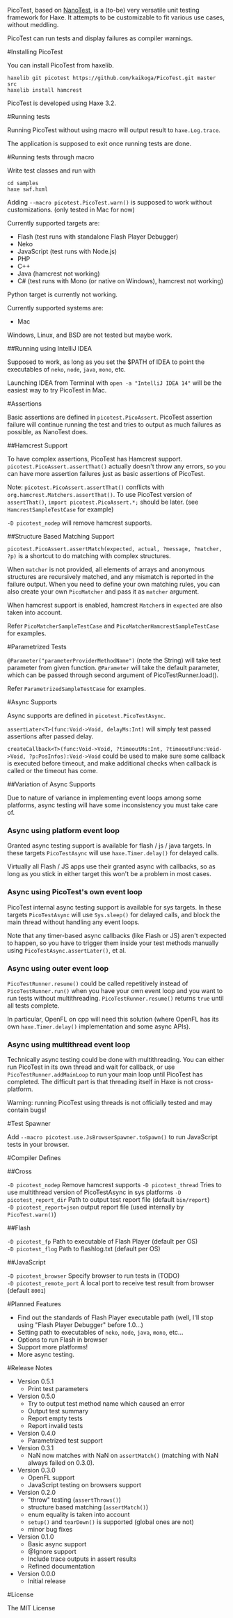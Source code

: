 PicoTest, based on [NanoTest](https://github.com/shohei909/NanoTest),
is a (to-be) very versatile unit testing framework for Haxe.
It attempts to be customizable to fit various use cases, without meddling.

PicoTest can run tests and display failures as compiler warnings.

#Installing PicoTest

You can install PicoTest from haxelib.

```
haxelib git picotest https://github.com/kaikoga/PicoTest.git master src
haxelib install hamcrest
```

PicoTest is developed using Haxe 3.2.

#Running tests

Running PicoTest without using macro will output result to ```haxe.Log.trace```.

The application is supposed to exit once running tests are done. 

#Running tests through macro

Write test classes and run with 

```
cd samples
haxe swf.hxml
```

Adding ```--macro picotest.PicoTest.warn()``` is supposed to work without customizations.
(only tested in Mac for now)

Currently supported targets are:

- Flash (test runs with standalone Flash Player Debugger)
- Neko
- JavaScript (test runs with Node.js)
- PHP
- C++
- Java (hamcrest not working)
- C# (test runs with Mono (or native on Windows), hamcrest not working)

Python target is currently not working.

Currently supported systems are:
- Mac

Windows, Linux, and BSD are not tested but maybe work.

##Running using IntelliJ IDEA

Supposed to work, as long as you set the $PATH of IDEA to point the executables
of ```neko```, ```node```, ```java```, ```mono```, etc.

Launching IDEA from Terminal with ```open -a "IntelliJ IDEA 14"``` will be the easiest way to try PicoTest in Mac.

#Assertions

Basic assertions are defined in ```picotest.PicoAssert```.
PicoTest assertion failure will continue running the test
and tries to output as much failures as possible, as NanoTest does. 

##Hamcrest Support

To have complex assertions, PicoTest has Hamcrest support. 
```picotest.PicoAssert.assertThat()``` actually doesn't throw any errors,
so you can have more assertion failures just as basic assertions of PicoTest.

Note: ```picotest.PicoAssert.assertThat()``` conflicts with ```org.hamcrest.Matchers.assertThat()```.
To use PicoTest version of ```assertThat()```, ```import picotest.PicoAssert.*;``` should be later.
(see ```HamcrestSampleTestCase``` for example)

```-D picotest_nodep``` will remove hamcrest supports.

##Structure Based Matching Support 

```picotest.PicoAssert.assertMatch(expected, actual, ?message, ?matcher, ?p)```
is a shortcut to do matching with complex structures.

When ```matcher``` is not provided, all elements of arrays and anonymous structures are recursively matched,
and any mismatch is reported in the failure output.
When you need to define your own matching rules,
you can also create your own ```PicoMatcher``` and pass it as ```matcher``` argument.

When hamcrest support is enabled, hamcrest ```Matcher```s in ```expected``` are also taken into account.

Refer ```PicoMatcherSampleTestCase``` and ```PicoMatcherHamcrestSampleTestCase``` for examples.

#Parametrized Tests

```@Parameter("parameterProviderMethodName")``` (note the String) will take test parameter from given function.
```@Parameter``` will take the default parameter, which can be passed through second argument of PicoTestRunner.load(). 

Refer ```ParametrizedSampleTestCase``` for examples.

#Async Supports

Async supports are defined in ```picotest.PicoTestAsync```.

```assertLater<T>(func:Void->Void, delayMs:Int)``` will simply test passed assertions after passed delay.

```createCallback<T>(func:Void->Void, ?timeoutMs:Int, ?timeoutFunc:Void->Void, ?p:PosInfos):Void->Void```
could be used to make sure some callback is executed before timeout,
and make additional checks when callback is called or the timeout has come. 

##Variation of Async Supports

Due to nature of variance in implementing event loops among some platforms,
async testing will have some inconsistency you must take care of.

### Async using platform event loop

Granted async testing support is available for flash / js / java targets.
In these targets ```PicoTestAsync``` will use ```haxe.Timer.delay()``` for delayed calls.

Virtually all Flash / JS apps use their granted async with callbacks,
so as long as you stick in either target this won't be a problem in most cases.

### Async using PicoTest's own event loop

PicoTest internal async testing support is available for sys targets.
In these targets ```PicoTestAsync``` will use ```Sys.sleep()``` for delayed calls,
and block the main thread without handling any event loops.

Note that any timer-based async callbacks (like Flash or JS) aren't expected to happen,
so you have to trigger them inside your test methods manually using ```PicoTestAsync.assertLater()```, et al.

### Async using outer event loop

```PicoTestRunner.resume()``` could be called repetitively instead of ```PicoTestRunner.run()```
when you have your own event loop and you want to run tests without multithreading.
```PicoTestRunner.resume()``` returns ```true``` until all tests complete.

In particular, OpenFL on cpp will need this solution
(where OpenFL has its own ```haxe.Timer.delay()``` implementation and some async APIs).

### Async using multithread event loop

Technically async testing could be done with multithreading.
You can either run PicoTest in its own thread and wait for callback,
or use ```PicoTestRunner.addMainLoop``` to run your main loop until PicoTest has completed.
The difficult part is that threading itself in Haxe is not cross-platform.

Warning: running PicoTest using threads is not officially tested and may contain bugs!

#Test Spawner

Add ```--macro picotest.use.JsBrowserSpawner.toSpawn()``` to run JavaScript tests in your browser.  

#Compiler Defines

##Cross

```-D picotest_nodep``` Remove hamcrest supports
```-D picotest_thread``` Tries to use multithread version of PicoTestAsync in sys platforms
```-D picotest_report_dir``` Path to output test report file (default ```bin/report```)  
```-D picotest_report=json``` output report file (used internally by ```PicoTest.warn()```)  

##Flash

```-D picotest_fp``` Path to executable of Flash Player (default per OS)  
```-D picotest_flog``` Path to flashlog.txt (default per OS)

##JavaScript

```-D picotest_browser``` Specify browser to run tests in (TODO)  
```-D picotest_remote_port``` A local port to receive test result from browser (default ```8001```)  

#Planned Features

- Find out the standards of Flash Player executable path (well, I'll stop using "Flash Player Debugger" before 1.0...)
- Setting path to executables of ```neko```, ```node```, ```java```, ```mono```, etc... 
- Options to run Flash in browser
- Support more platforms! 
- More async testing.

#Release Notes

- Version 0.5.1
  - Print test parameters
- Version 0.5.0
  - Try to output test method name which caused an error
  - Output test summary
  - Report empty tests
  - Report invalid tests
- Version 0.4.0
  - Parametrized test support
- Version 0.3.1
  - NaN now matches with NaN on ```assertMatch()``` (matching with NaN always failed on 0.3.0).
- Version 0.3.0
  - OpenFL support
  - JavaScript testing on browsers support
- Version 0.2.0
  - "throw" testing (```assertThrows()```)
  - structure based matching (```assertMatch()```)
  - enum equality is taken into account
  - ```setup()``` and ```tearDown()``` is supported (global ones are not)
  - minor bug fixes
- Version 0.1.0
  - Basic async support 
  - @Ignore support
  - Include trace outputs in assert results
  - Refined documentation
- Version 0.0.0
  - Initial release

#License

The MIT License
